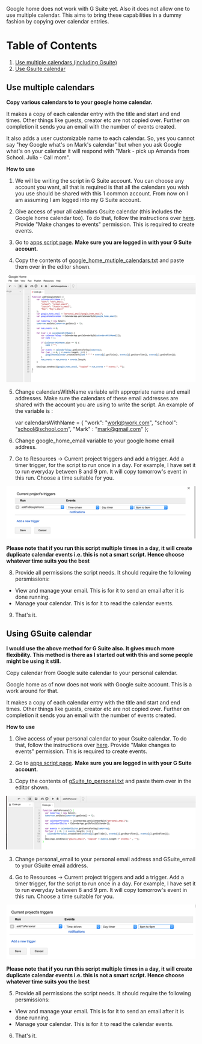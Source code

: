 Google home does not work with G Suite yet. Also it does not allow one to use multiple calendar. This aims to bring these capabilities in a dummy fashion by copying over calendar entries.

# Table of Contents
1. [Use multiple calendars (including Gsuite)](#Use-multiple-calendars)
2. [Use Gsuite calendar](#Using-GSuite-calendar)

## Use multiple calendars

**Copy various calendars to to your google home calendar.**

It makes a copy of each calendar entry with the title and start and end times. Other things like guests, creator etc are not copied over. Further on completion it sends you an email with the number of events created. 

It also adds a user customizable name to each calendar. So, yes you cannot say "hey Google what's on Mark's calendar" but when you ask Google what's on your calendar it will respond with "Mark - pick up Amanda from School.  Julia - Call mom".

**How to use** 

1) We will be writing the script in G Suite account. You can choose any account you want, all that is required is that all the calendars you wish you use should be shared with this 1 common account. From now on I am assuming I am logged into my G Suite account.

2) Give access of your all calendars Gsuite calendar (this includes the Google home calendar too). To do that, follow the instructions over [here](https://support.google.com/calendar/answer/37082?hl=en-GB). Provide "Make changes to events" permission. This is required to create events.

3) Go to [apps script page](https://script.google.com/intro). **Make sure you are logged in with your G Suite account.**

4) Copy the contents of [google_home_mutiple_calendars.txt](google_home_mutiple_calendars.txt)  and paste them over in the editor shown. 

![Example screenshot](screenshots/multiple_calendars.png) 

5) Change calendarsWithName variable with appropriate name and email addresses. Make sure the calendars of these email addresses are shared with the account you are using to write the script. An example of the variable is :

    var calendarsWithName = {
            "work": "work@work.com",
            "school": "school@school.com",
            "Mark" : "mark@gmail.com"
        };

6) Change google_home_email variable to your google home email address. 

7) Go to Resources -> Current project triggers and add a trigger. Add a timer trigger, for the script to run once in a day. For example, I have set it to run everyday between 8 and 9 pm. It will copy tomorrow's event in this run.  Choose a time suitable for you. 

![Example Screenshot](screenshots/timer.png) 

**Please note that if you run this script multiple times in a day, it will create duplicate calendar events i.e. this is not a smart script. Hence choose whatever time suits you the best**

8) Provide all permissions the script needs. It should require the following persmissions:

 - View and manage your email. This is for it to send an email after it is done running.  
 - Manage your calendar. This is for it to read the calendar events. 

9) That's it. 


## Using GSuite calendar
**I would use the above method for G Suite also. It gives much more flexibility. This method is there as I started out with this and some people might be using it still.**

Copy calendar from Google suite calendar to your personal calendar.

Google home as of now does not work with Google suite account. This is a work around for that. 

It makes a copy of each calendar entry with the title and start and end times. Other things like guests, creator etc are not copied over. Further on completion it sends you an email with the number of events created. 

**How to use** 

1) Give access of your personal calendar to your Gsuite calendar. To do that, follow the instructions over [here](https://support.google.com/calendar/answer/37082?hl=en-GB). Provide "Make changes to events" permission. This is required to create events.

2) Go to [apps script page](https://script.google.com/intro). **Make sure you are logged in with your G Suite account.**

2) Copy the contents of [gSuite_to_personal.txt]( 	gSuite_to_personal.txt)  and paste them over in the editor shown. 

![Example screenshot](screenshots/example.png) 

3) Change personal_email to your personal email address and GSuite_email to your GSuite email address. 

4) Go to Resources -> Current project triggers and add a trigger. Add a timer trigger, for the script to run once in a day. For example, I have set it to run everyday between 8 and 9 pm. It will copy tomorrow's event in this run.  Choose a time suitable for you. 

![Example Screenshot](screenshots/trigger.png) 

**Please note that if you run this script multiple times in a day, it will create duplicate calendar events i.e. this is not a smart script. Hence choose whatever time suits you the best**

5) Provide all permissions the script needs. It should require the following persmissions:

 - View and manage your email. This is for it to send an email after it is done running.  
 - Manage your calendar. This is for it to read the calendar events. 

6) That's it. 

